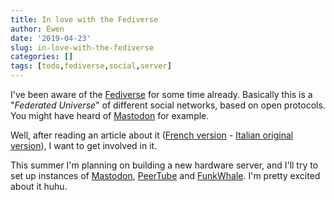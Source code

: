 ```yaml
---
title: In love with the Fediverse
author: Ewen
date: '2019-04-23'
slug: in-love-with-the-fediverse
categories: []
tags: [todo,fediverse,social,server]
---
```


I've been aware of the [Fediverse](https://en.wikipedia.org/wiki/Fediverse) for some time already. Basically this is a "*Federated Universe*" of different social networks, based on open protocols.
You might have heard of [Mastodon](https://joinmastodon.org) for example.

Well, after reading an article about it ([French version](https://framablog.org/2019/03/07/la-fee-diverse-deploie-ses-ailes/) - [Italian original version](https://cagizero.wordpress.com/2018/12/18/mastodon-il-fediverso-ed-il-futuro-decentrato-delle-reti-sociali/)), I want to get involved in it.

This summer I'm planning on building a new hardware server, and I'll try to set up instances of [Mastodon](https://joinmastodon.org), [PeerTube](https://joinpeertube.org) and [FunkWhale](https://funkwhale.audio/).
I'm pretty excited about it huhu.